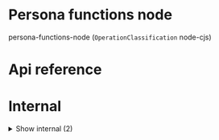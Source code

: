 # Persona functions node

persona-functions-node (`OperationClassification` node-cjs)



# Api reference

# Internal

<details><summary>Show internal (2)</summary>
    
  # getPersona()




| Input      |    |    |
| ---------- | -- | -- |
| where (optional) | { isPrimary?: boolean, <br />isFavorite?: boolean, <br />pictureImages?: `BackendAsset`[], <br />dataEntries?: `PersonInformationValue`[], <br />interestSlugs?: `Slug`[], <br />interests?: `Interest`[], <br />locationSlugs?: `Slug`[], <br />locations?: `Location`[], <br />spokenLanguages?: `Language`[], <br />stripeWebhookSigningSecret?: string, <br />stripePublishableKey?: string, <br />stripeSecret?: string, <br />twilioAccountSid?: string, <br />twilioAuthToken?: string, <br />twilioFromPhoneNumber?: string, <br />twilioWhatsappFromPhoneNumber?: string, <br />sendgridApiKey?: string, <br />sendgridFromEmail?: string, <br />githubEmail?: string, <br />githubAccessToken?: string, <br />githubOrganisation?: string, <br />useGithubOrganisation?: boolean, <br />mediaCredentialIds?: `Id`[], <br />mediaCredentials?: `MediaCredential`[], <br />apiKey2Captcha?: string, <br />openAiPassword?: string, <br />openAiEmail?: string, <br />openAiToken?: string, <br />linkedinEmail?: string, <br />linkedinPassword?: string, <br />twitterLoginHandle?: string, <br />twitterPassword?: string, <br />facebookLoginHandle?: string, <br />facebookPassword?: string, <br />mediumLoginHandle?: string, <br />mediumPassword?: string, <br />redditLoginHandle?: string, <br />redditPassword?: string, <br />devtoLoginHandle?: string, <br />devtoPassword?: string, <br />slackLoginHandle?: string, <br />slackPassword?: string, <br />huggingfaceAuthToken?: string, <br />uberduckApiKey?: string, <br />uberduckSecret?: string, <br />bananadevApiKey?: string, <br />bananadevModelKeys?: { [key: string]: string }, <br />email?: string, <br />phone?: string, <br />categoryStack?: `CategoryStack`, <br />id?: `Id`, <br />operationName?: null, <br />projectRelativePath?: string, <br />operationRelativePath?: string, <br />createdAt?: `CreatedAt`, <br />updatedAt?: `UpdatedAt`, <br />deletedAt?: `DeletedAt`, <br />createdFirstAt?: `CreatedFirstAt`, <br />slug?: `Slug`, <br />name?: string, <br />language?: `Language`, <br /> } |  |
| **Output** |    |    |



## 📄 getPersona (exported const)

  </details>

